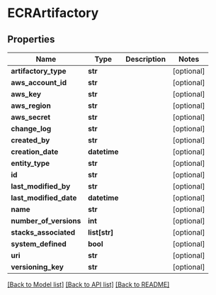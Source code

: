 # ECRArtifactory

## Properties
Name | Type | Description | Notes
------------ | ------------- | ------------- | -------------
**artifactory_type** | **str** |  | [optional] 
**aws_account_id** | **str** |  | [optional] 
**aws_key** | **str** |  | [optional] 
**aws_region** | **str** |  | [optional] 
**aws_secret** | **str** |  | [optional] 
**change_log** | **str** |  | [optional] 
**created_by** | **str** |  | [optional] 
**creation_date** | **datetime** |  | [optional] 
**entity_type** | **str** |  | [optional] 
**id** | **str** |  | [optional] 
**last_modified_by** | **str** |  | [optional] 
**last_modified_date** | **datetime** |  | [optional] 
**name** | **str** |  | [optional] 
**number_of_versions** | **int** |  | [optional] 
**stacks_associated** | **list[str]** |  | [optional] 
**system_defined** | **bool** |  | [optional] 
**uri** | **str** |  | [optional] 
**versioning_key** | **str** |  | [optional] 

[[Back to Model list]](../README.md#documentation-for-models) [[Back to API list]](../README.md#documentation-for-api-endpoints) [[Back to README]](../README.md)


